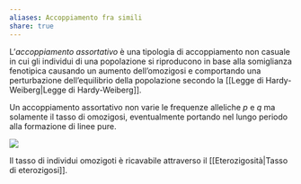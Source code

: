 ```yaml
---
aliases: Accoppiamento fra simili
share: true
---
```

L’*accoppiamento assortativo* è una tipologia di accoppiamento non casuale in cui gli individui di una popolazione si riproducono in base alla somiglianza fenotipica causando un aumento dell’omozigosi e comportando una perturbazione dell’equilibrio della popolazione secondo la [[Legge di Hardy-Weiberg|Legge di Hardy-Weiberg]].
 
Un accoppiamento assortativo non varie le frequenze alleliche $p$ e $q$ ma solamente il tasso di omozigosi, eventualmente portando nel lungo periodo alla formazione di linee pure.

![](7e812697c01d860533fd996d53c1f2b1_MD5%201.png)

Il tasso di individui omozigoti è ricavabile attraverso il [[Eterozigosità|Tasso di eterozigosi]].